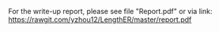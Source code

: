 For the write-up report, please see file "Report.pdf" or via link: https://rawgit.com/yzhou12/LengthER/master/report.pdf

